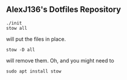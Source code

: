 ## AlexJ136's Dotfiles Repository
```
./init
stow all
```
will put the files in place.
```
stow -D all
```
will remove them.
Oh, and you might need to
```
sudo apt install stow
```
